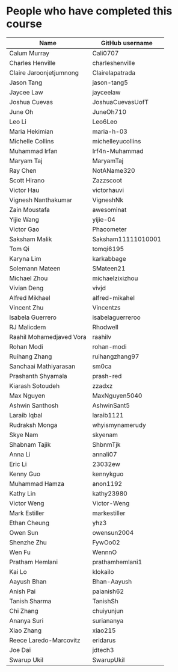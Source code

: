 # People who have completed this course
| Name                     | GitHub username    |
|--------------------------|--------------------|
| Calum Murray             | Cali0707           |
| Charles Henville         | charleshenville    |
| Claire Jaroonjetjumnong  | Clairelapatrada    |
| Jason Tang               | jason-tang5        |
| Jaycee Law               | jayceelaw          |
| Joshua Cuevas            | JoshuaCuevasUofT   |
| June Oh                  | JuneOh710          |
| Leo Li                   | Leo6Leo            |
| Maria Hekimian           | maria-h-03         |
| Michelle Collins         | michelleyucollins  |
| Muhammad Irfan           | Irf4n-Muhammad     |
| Maryam Taj               | MaryamTaj          |
| Ray Chen                 | NotAName320        |
| Scott Hirano             | Zazzscoot          |
| Victor Hau               | victorhauvi        |
| Vignesh Nanthakumar      | VigneshNk          |
| Zain Moustafa            | awesominat         |
| Yijie Wang               | yijie-04           |
| Victor Gao               | Phacometer         |
| Saksham Malik		          | Saksham11111010001 |
| Tom Qi                   | tomqi6195          |
| Karyna Lim               | karkabbage         |
| Solemann Mateen          | SMateen21          |
| Michael Zhou             | michaelzixizhou    |
| Vivian Deng              | vivjd              |
| Alfred Mikhael           | alfred-mikahel     |
| Vincent Zhu              | Vincentzs          |
| Isabela Guerrero         | isabelaguerreroo   |
| RJ Malicdem              | Rhodwell           |
| Raahil Mohamedjaved Vora | raahilv            |
| Rohan Modi               | rohan-modi         |
| Ruihang Zhang            | ruihangzhang97     |
| Sanchaai Mathiyarasan    | sm0ca              |
| Prashanth Shyamala       | prash-red          |
| Kiarash Sotoudeh         | zzadxz             |
| Max Nguyen               | MaxNguyen5040      |
| Ashwin Santhosh          | AshwinSant5        |
| Laraib Iqbal             | laraib1121         |
| Rudraksh Monga           | whyismynamerudy    |
| Skye Nam                 | skyenam            |
| Shabnam Tajik            | ShbnmTjk           |
| Anna Li                  | annali07           |
| Eric Li                  | 23032ew            |
| Kenny Guo		              | kennykguo 	        |
| Muhammad Hamza           | anon1192           |
| Kathy Lin                | kathy23980         |
| Victor Weng              | Victor-Weng        |
| Mark Estiller            | markestiller       |
| Ethan Cheung             | yhz3               |
| Owen Sun                 | owensun2004        |
| Shenzhe Zhu              | FywOo02            |
| Wen Fu                   | WennnO             |
| Pratham Hemlani          | prathamhemlani1    |
| Kai Lo                   | klokailo           |
| Aayush Bhan              | Bhan-Aayush        |
| Anish Pai                | paianish62         |
| Tanish Sharma            | TanishSh           |
| Chi Zhang                | chuiyunjun         |
| Ananya Suri              | suriananya         |
| Xiao Zhang               | xiao215            |
| Reece Laredo-Marcovitz   | eridarus           |
| Joe Dai                  | jdtech3            |
| Swarup Ukil              | SwarupUkil         |